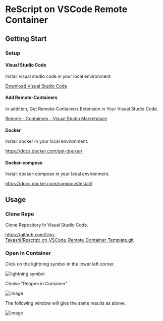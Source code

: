 # ReScript on VSCode Remote Container

## Getting Start

### Setup

#### Visual Studio Code

Install visual studio code in your local environment.

[Download Visual Studio Code](https://code.visualstudio.com/download)

#### Add Remote-Containers

In addition, Get Remote-Containers Extension in Your Visual Studio Code.

[Remote - Containers - Visual Studio Marketplace](https://marketplace.visualstudio.com/items?itemName=ms-vscode-remote.remote-containers)

#### Docker

Install docker in your local environment.

https://docs.docker.com/get-docker/

#### Docker-compose

Install docker-compose in your local environment.

https://docs.docker.com/compose/install/

## Usage

### Clone Repo

Clone Repository In Visual Studio Code.

https://github.com/Uno-Takashi/Rescript_on_VSCode_Remote_Container_Template.git


### Open In Container

Click on the lightning symbol in the lower left corner.

![lightning symbol](https://user-images.githubusercontent.com/32987034/132097989-614a1305-9a46-4724-b51e-0717c87f1626.png)

Choise "Reopen in Container"

![image](https://user-images.githubusercontent.com/32987034/132097977-7cf42093-120c-40ee-bc71-f5cea9a125d9.png)


The following window will give the same results as above.

![image](https://user-images.githubusercontent.com/32987034/132096525-3a14e46d-a980-400c-b550-bc8760271289.png)

